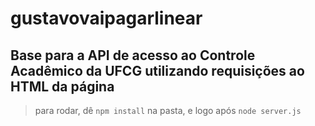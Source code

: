 # gustavovaipagarlinear

## Base para a API de acesso ao Controle Acadêmico da UFCG utilizando requisições ao HTML da página

> para rodar, dê `npm install` na pasta, e logo após `node server.js`
